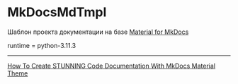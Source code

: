 # MkDocsMdTmpl

Шаблон проекта документации на базе [Material for MkDocs](https://squidfunk.github.io/mkdocs-material/)

runtime = python-3.11.3

---

[How To Create STUNNING Code Documentation With MkDocs Material Theme](https://www.youtube.com/watch?v=Q-YA_dA8C20)
